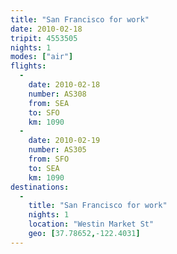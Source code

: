 ```yaml
---
title: "San Francisco for work"
date: 2010-02-18
tripit: 4553505
nights: 1
modes: ["air"]
flights:
  -
    date: 2010-02-18
    number: AS308
    from: SEA
    to: SFO
    km: 1090
  -
    date: 2010-02-19
    number: AS305
    from: SFO
    to: SEA
    km: 1090
destinations:
  -
    title: "San Francisco for work"
    nights: 1
    location: "Westin Market St"
    geo: [37.78652,-122.4031]
---
```



